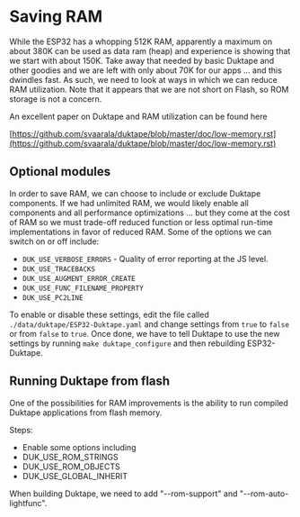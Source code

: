 # Saving RAM
While the ESP32 has a whopping 512K RAM, apparently a maximum on about 380K can be used as data ram (heap) and experience
is showing that we start with about 150K.  Take away that needed by basic Duktape and other goodies and we are left
with only about 70K for our apps ... and this dwindles fast.  As such, we need to look at ways in which we
can reduce RAM utilization.  Note that it appears that we are not short on Flash, so ROM storage is not a concern.

An excellent paper on Duktape and RAM utilization can be found here

[https://github.com/svaarala/duktape/blob/master/doc/low-memory.rst](https://github.com/svaarala/duktape/blob/master/doc/low-memory.rst)


## Optional modules
In order to save RAM, we can choose to include or exclude Duktape components.  If we had unlimited RAM, we would likely
enable all components and all performance optimizations ... but they come at the cost of RAM so we must trade-off reduced
function or less optimal run-time implementations in favor of reduced RAM.  Some of the options we can switch on or off
include:

* `DUK_USE_VERBOSE_ERRORS` - Quality of error reporting at the JS level.
* `DUK_USE_TRACEBACKS`
* `DUK_USE_AUGMENT_ERROR_CREATE`
* `DUK_USE_FUNC_FILENAME_PROPERTY`
* `DUK_USE_PC2LINE`

To enable or disable these settings, edit the file called `./data/duktape/ESP32-Duktape.yaml` and change settings from
`true` to `false` or from `false` to `true`.  Once done, we have to tell Duktape to use the new settings by running
`make duktape_configure` and then rebuilding ESP32-Duktape.


## Running Duktape from flash
One of the possibilities for RAM improvements is the ability to run compiled Duktape applications
from flash memory.

Steps:

* Enable some options including
 * DUK_USE_ROM_STRINGS
 * DUK_USE_ROM_OBJECTS
 * DUK_USE_GLOBAL_INHERIT

When building Duktape, we need to add "--rom-support" and "--rom-auto-lightfunc".